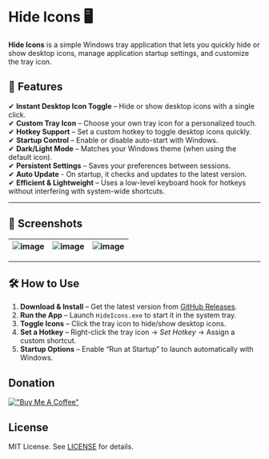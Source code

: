 # Hide Icons 🖥️
**Hide Icons** is a simple Windows tray application that lets you quickly hide or show desktop icons, manage application startup settings, and customize the tray icon.

## 🚀 Features

✔ **Instant Desktop Icon Toggle** – Hide or show desktop icons with a single click.  
✔ **Custom Tray Icon** – Choose your own tray icon for a personalized touch.  
✔ **Hotkey Support** – Set a custom hotkey to toggle desktop icons quickly.  
✔ **Startup Control** – Enable or disable auto-start with Windows.  
✔ **Dark/Light Mode** – Matches your Windows theme (when using the default icon).  
✔ **Persistent Settings** – Saves your preferences between sessions.  
✔ **Auto Update** - On startup, it checks and updates to the latest version.  
✔ **Efficient & Lightweight** – Uses a low-level keyboard hook for hotkeys without interfering with system-wide shortcuts.  

---

## 📸 Screenshots

| ![image](https://github.com/user-attachments/assets/6720dc64-987c-46bb-98e9-9306d2b1e357) | ![image](https://github.com/user-attachments/assets/b13c4bc6-651d-4667-a6af-5fa50b60a6f8) | ![image](https://github.com/user-attachments/assets/f2e712dc-4e3b-4349-8f4d-b0411ac7c23d) |
|---|---|---|

---  

## 🛠️ How to Use  

1. **Download & Install** – Get the latest version from [GitHub Releases](https://github.com/emp0ry/Hide-Icons/releases).  
2. **Run the App** – Launch `HideIcons.exe` to start it in the system tray.  
3. **Toggle Icons** – Click the tray icon to hide/show desktop icons.  
4. **Set a Hotkey** – Right-click the tray icon → *Set Hotkey* → Assign a custom shortcut.
5. **Startup Options** – Enable “Run at Startup” to launch automatically with Windows.  

## Donation

[!["Buy Me A Coffee"](https://www.buymeacoffee.com/assets/img/custom_images/orange_img.png)](https://www.buymeacoffee.com/emp0ry)

## License

MIT License. See [LICENSE](LICENSE.txt) for details.
